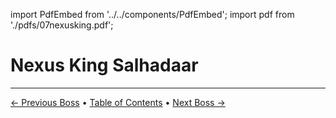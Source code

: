 import PdfEmbed from '../../components/PdfEmbed';
import pdf from './pdfs/07nexusking.pdf';


# Nexus King Salhadaar
---

[← Previous Boss](/manaforge-omega/fractillus) • [Table of Contents](/manaforge-omega/) • [Next Boss →](/manaforge-omega/dimensius)

<PdfEmbed src={pdf} />

